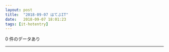 ```yaml
---
layout: post
title:  "2018-09-07 はてぶIT"
date:   2018-09-07 18:01:23
tags: [it-hotentry]
---
```

0 件のデータあり

<hr>
